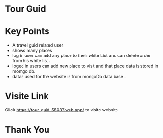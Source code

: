 # Tour Guid 

# Key Points 
* A travel guid related user 
* shows many places 
* log in user can add any place to their white List and can delete order from his white list .
* loged in users can add new place to visit and that place data is stored in momgo db.
* datas used for the website is from mongoDb data base .

# Visite Link 
Click https://tour-guid-55087.web.app/ to visite website 

 #  Thank You
